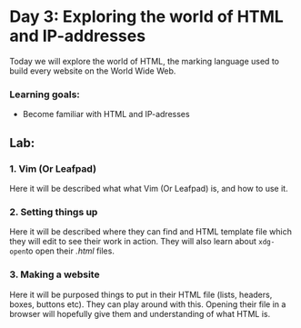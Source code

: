 # Day 3: Exploring the world of HTML and IP-addresses

Today we will explore the world of HTML, the marking language used to build every website on the World Wide Web.

### Learning goals:
- Become familiar with HTML and IP-adresses

## Lab:

### 1. Vim (Or Leafpad)

Here it will be described what what Vim (Or Leafpad) is, and how to use it. 

### 2. Setting things up

Here it will be described where they can find and HTML template file which they will edit to see their work in action. They will also learn about `xdg-open`to open their *.html* files.

### 3. Making a website

Here it will be purposed things to put in their HTML file (lists, headers, boxes, buttons etc). They can play around with this. Opening their file in a browser will hopefully give them and understanding of what HTML is.



